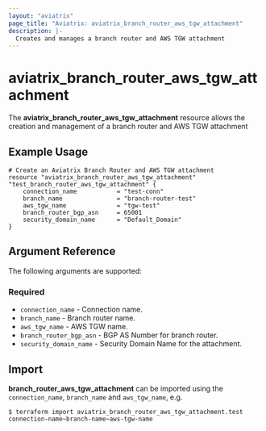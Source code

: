 ```yaml
---
layout: "aviatrix"
page_title: "Aviatrix: aviatrix_branch_router_aws_tgw_attachment"
description: |-
  Creates and manages a branch router and AWS TGW attachment
---
```


# aviatrix_branch_router_aws_tgw_attachment

The **aviatrix_branch_router_aws_tgw_attachment** resource allows the creation and management of a branch router and AWS TGW attachment

## Example Usage

```hcl
# Create an Aviatrix Branch Router and AWS TGW attachment
resource "aviatrix_branch_router_aws_tgw_attachment" "test_branch_router_aws_tgw_attachment" {
	connection_name           = "test-conn"
	branch_name               = "branch-router-test"
	aws_tgw_name              = "tgw-test"
	branch_router_bgp_asn     = 65001
	security_domain_name      = "Default_Domain"
}
```

## Argument Reference

The following arguments are supported:

### Required
* `connection_name` - Connection name.
* `branch_name` - Branch router name.
* `aws_tgw_name` - AWS TGW name.
* `branch_router_bgp_asn` - BGP AS Number for branch router.
* `security_domain_name` - Security Domain Name for the attachment.

## Import

**branch_router_aws_tgw_attachment** can be imported using the `connection_name`, `branch_name` and `aws_tgw_name`, e.g.

```
$ terraform import aviatrix_branch_router_aws_tgw_attachment.test connection-name~branch-name~aws-tgw-name
```
